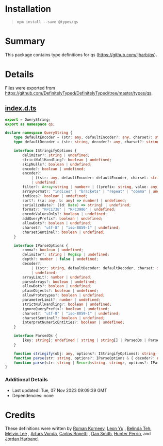 # Installation

> `npm install --save @types/qs`

# Summary

This package contains type definitions for qs (https://github.com/ljharb/qs).

# Details

Files were exported from https://github.com/DefinitelyTyped/DefinitelyTyped/tree/master/types/qs.

## [index.d.ts](https://github.com/DefinitelyTyped/DefinitelyTyped/tree/master/types/qs/index.d.ts)

````ts
export = QueryString;
export as namespace qs;

declare namespace QueryString {
    type defaultEncoder = (str: any, defaultEncoder?: any, charset?: string) => string;
    type defaultDecoder = (str: string, decoder?: any, charset?: string) => string;

    interface IStringifyOptions {
        delimiter?: string | undefined;
        strictNullHandling?: boolean | undefined;
        skipNulls?: boolean | undefined;
        encode?: boolean | undefined;
        encoder?:
            | ((str: any, defaultEncoder: defaultEncoder, charset: string, type: "key" | "value") => string)
            | undefined;
        filter?: Array<string | number> | ((prefix: string, value: any) => any) | undefined;
        arrayFormat?: "indices" | "brackets" | "repeat" | "comma" | undefined;
        indices?: boolean | undefined;
        sort?: ((a: any, b: any) => number) | undefined;
        serializeDate?: ((d: Date) => string) | undefined;
        format?: "RFC1738" | "RFC3986" | undefined;
        encodeValuesOnly?: boolean | undefined;
        addQueryPrefix?: boolean | undefined;
        allowDots?: boolean | undefined;
        charset?: "utf-8" | "iso-8859-1" | undefined;
        charsetSentinel?: boolean | undefined;
    }

    interface IParseOptions {
        comma?: boolean | undefined;
        delimiter?: string | RegExp | undefined;
        depth?: number | false | undefined;
        decoder?:
            | ((str: string, defaultDecoder: defaultDecoder, charset: string, type: "key" | "value") => any)
            | undefined;
        arrayLimit?: number | undefined;
        parseArrays?: boolean | undefined;
        allowDots?: boolean | undefined;
        plainObjects?: boolean | undefined;
        allowPrototypes?: boolean | undefined;
        parameterLimit?: number | undefined;
        strictNullHandling?: boolean | undefined;
        ignoreQueryPrefix?: boolean | undefined;
        charset?: "utf-8" | "iso-8859-1" | undefined;
        charsetSentinel?: boolean | undefined;
        interpretNumericEntities?: boolean | undefined;
    }

    interface ParsedQs {
        [key: string]: undefined | string | string[] | ParsedQs | ParsedQs[];
    }

    function stringify(obj: any, options?: IStringifyOptions): string;
    function parse(str: string, options?: IParseOptions & { decoder?: never | undefined }): ParsedQs;
    function parse(str: string | Record<string, string>, options?: IParseOptions): { [key: string]: unknown };
}

````

### Additional Details

* Last updated: Tue, 07 Nov 2023 09:09:39 GMT
* Dependencies: none

# Credits

These definitions were written by [Roman Korneev](https://github.com/RWander), [Leon Yu](https://github.com/leonyu)
, [Belinda Teh](https://github.com/tehbelinda), [Melvin Lee](https://github.com/zyml)
, [Arturs Vonda](https://github.com/artursvonda), [Carlos Bonetti](https://github.com/CarlosBonetti)
, [Dan Smith](https://github.com/dpsmith3), [Hunter Perrin](https://github.com/hperrin),
and [Jordan Harband](https://github.com/ljharb).
